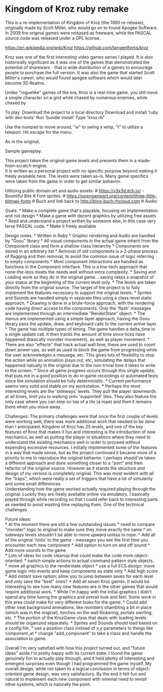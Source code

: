 # Kingdom of Kroz ruby remake

This is a re-implementation of Kingdom of Kroz (the 1990 re-release), originally made by Scott Miller, who would go on to found Apogee Software.
In 2009 the original games were released as freeware, while the PASCAL source code was released under a GPL license.

https://en.wikipedia.org/wiki/Kroz
https://github.com/tangentforks/kroz

Kroz was one of the first interesting video games series I played.  It is also historically significant as it was one of the games
that demonstrated the potential of shareware - that is wide distribution of a games to encourage people to purchase the full version.
It was also the game that started Scott Miller's career, who would found apogee software which would later become 3D Realms.

Unlike "roguelike" games of the era, Kroz is a real-time game.  you still move a simple character on a grid while chased by numerous enemies,
while chased by 

To play:
	Download the project to a local directory
	Download and install 'ruby with dev-tools'
	Run 'bundle install'
	Type "kroz.rb"

Use the numpad to move around, "w" to swing a whip, "t" to utilize a teleport.
Hit escape for the menu.

As in the original, 

Sample gameplay:

This project takes the original game levels and presents them in a made-from-scratch engine.  
It is written as a personal project with no specific purpose beyond making it freely available here.
The levels were taken as-is.  Many game specifics were taken from the game in order to get similar behavior.  



Utilizing public domain art and audio assets:
	# https://v3x3d.itch.io/ - Bountiful Bits
	# Font sprites:
		#  https://opengameart.org/content/three-little-bitmap-fonts
		#  Buch and link back to http://blog-buch.rhcloud.com
	# Audio:

Goals:
	* Make a complete game that's playable, focusing on implementation and not design
	* Make a game with decent graphics by utilizing free assets
	* Read and understand a project written by someone else, in this case very terse PASCAL code.
	* Make it freely available

Design notes:
	* Written in Ruby
	* Graphic rendering and Audio are handled by "Gosu" library
	* All visual components in the actual game inherit from the Component class and form a shallow class hierarchy
	* Components are stored in an arbitrary list
	* Removal of old components is a 2-phase process of flagging and then removal, to avoid the common issue of logic referring to empty components
	* Most component interactions are handled as functions in the Component interface.  This is a low-tech approach that none-the-less meets the needs well without extra complexity.
	* Saving and Loading work as they do in the original game... saving takes a snapshot of your status at the beginning of the current level only.
	* The levels are taken directly from the original source.  The target of the project is to fully implement the features necessary to support the original levels.
	* Sprites and Sounds are handled simply in separate files using a class-level static approach.
	* Drawing is done in a brute-force approach, with the rendering code having direct access to the components.  Only the 'flash' messages are implemented through an intermediate "RenderState" object.
	* The menus are implemented using a simple layer approach, having the Gosu library pass the update, draw, and keyboard calls to the current active layer.
	* The game has multiple types of timing.  The game handles a delta_time in a single update call.  It then tracks the amount of time since ticks have happened (basically monster movement), as well as player movement.
	* There are also "effects" that track actual wall time, these are used to count down power-ups, as well as used to block the game from progressing while the user acknowledges a message, etc.  This gives lots of flexibility to stop the action while an animation plays out, etc, simulating the delays that happened natually in the original due to the non-trivial time it takes to write to the screen.
	* Since all game progress occurs through this single update, that puts me in a good position to do in-game recordings or automated tests since the simulation should be fully deterministic.
	* Current performance seems very solid and stable on my workstation.
	* Perhaps the most interesting levels are the 'sideways' levels.  They pull the player downwards at all times, limit you to walking onto 'supported' tiles.  They also feature the only case where you can step on top of a tile (a rope) and then it remains there when you move away.  

Challenges:
The primary challenges were that once the first couple of levels were working well, there was more additional work that needed to be done than I anticipated.  Kingdom of Kroz has 25 levels, and one of the key features of Kroz that makes it fun and interesting is the introduction of new mechanics, as well as putting the player in situations where they need to understand the existing mechanics well in order to proceed without expending excessive resources.
I initially implemented some of the features in a way that made sense, but as the project continued it became more of a priority to me to reproduce the original behavior.  I perhaps should've taken a different approach and done something closer to a "port" and then refactor of the original source.  However as it stands the structure and design of my version is completely original.
This was most evident with all the "traps", which were really a set of triggers that have a lot of simularity and some small differences.  
Understanding how the game worked actually required playing through the original.  Luckily they are freely available online via emulators.  I basically played through while recording so that I could refer back to interesting parts as needed to avoid wasting time replaying them.
One of the technical challenges

Future ideas:    
	* At the moment there are still a few outstanding issues
		* need to compare "monster" logic to original to make sure they move exactly the same
		* on sideways levels shouldn't be able to move upward unless to rope.
		* Add all of the original 'hints' to the game - messages you see the first time you encounter each new component
	* Add option to turn on and off sound
	* Add more sounds to the game	
	* Lots of ideas for code cleanup that could make the code more object-oriented: 
		* switch simple actions to actual command pattern style objects.  
		* move all graphics to the renderstate object
		* use a full ECS design: move game logic into events and keep components as state only
	* Add high score
	* Add instant save option; allow you to jump between saves for each level and only save the "best" ones?
	* Add all seven Kroz games.  It would be interesting to see how many new features are in the other games that would require additional work.
	* While I'm happy with the initial graphics I didn't spend any time tuning the graphics and overall look and feel.  Some work in this area could make for very different looks for the game.
	* Could add other neat background animations, like monsters shambling a bit in place (which was in the original), torches on the wall flickering, portals swirling, etc.
	* The portion of the KrozGame class that deals with loading levels should be organized separately.
	* Sprites and Sounds should load based on a config file.
	* use a position class instead of x,y parameters to things like component_at
	* change "add_component" to take a class and handle the association to game

Overall
I'm very satisfied with how this project turned out, and "future ideas" aside I'm pretty happy with its current state.  I found the game genuinely fun to actually play through, and it held plenty of interesting and emergent surprises even though I had programmed the game myself.
My overall design, while not taken to a logical conclusion in terms of object-oriented game design, was very satisfactory.  By the end it felt fun and natural to implement each new component with minimal need to revisit other systems, which is naturally the point.

